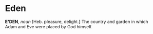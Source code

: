 # Eden

**E'DEN**, _noun_ \[Heb. pleasure, delight.\] The country and garden in which Adam and Eve were placed by God himself.